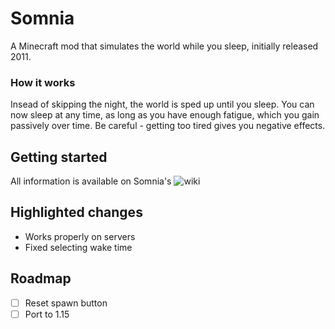 # Somnia
A Minecraft mod that simulates the world while you sleep, initially released 2011.
### How it works
Insead of skipping the night, the world is sped up until you sleep.
You can now sleep at any time, as long as you have enough fatigue, which you gain passively over time. 
Be careful - getting too tired gives you negative effects.

## Getting started
All information is available on Somnia's ![wiki](https://github.com/Su5eD/Somnia/wiki)

## Highlighted changes
- Works properly on servers
- Fixed selecting wake time

## Roadmap

- [ ] Reset spawn button
- [ ] Port to 1.15
